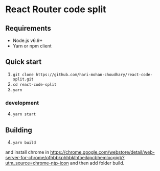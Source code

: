 # React Router code split

 

## Requirements

- Node.js v6.9+
- Yarn or npm client


## Quick start
1. `git clone https://github.com/hari-mohan-choudhary/react-code-split.git`
2. `cd react-code-split`
3. `yarn`


### development

4. `yarn start`





## Building

4. `yarn build`

and install chrome in https://chrome.google.com/webstore/detail/web-server-for-chrome/ofhbbkphhbklhfoeikjpcbhemlocgigb?utm_source=chrome-ntp-icon and then add folder build.




